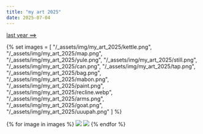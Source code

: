 ```yaml
---
title: "my art 2025"
date: 2025-07-04
---
```


[last year ==>](/art/my-art-2024)

<script src="https://gusbus.space/smallweb-subway.js/doodlecrew.js"></script>
<div class="smallweb-subway-handler">
    <smallweb-subway-doodlecrew></smallweb-subway-doodlecrew>
</div>

{% set images = [
    "/_assets/img/my_art_2025/kettle.png",
    "/_assets/img/my_art_2025/map.png",
    "/_assets/img/my_art_2025/yule.png",
    "/_assets/img/my_art_2025/still.png",
    "/_assets/img/my_art_2025/can.png",
    "/_assets/img/my_art_2025/tap.png",
    "/_assets/img/my_art_2025/bag.png",
    "/_assets/img/my_art_2025/mabon.png",
    "/_assets/img/my_art_2025/paint.png",
    "/_assets/img/my_art_2025/recline.webp",
    "/_assets/img/my_art_2025/arms.png",
    "/_assets/img/my_art_2025/goat.png",
    "/_assets/img/my_art_2025/uuupah.png"
] %}

<div class="gallery">
{% for image in images %}
    <a href="#img_{{images.length - loop.index}}"><img class="gallery-image" src="{{image}}"></a>
    <a href="#_{{images.length - loop.index}}" class="lightbox trans" id="img_{{images.length - loop.index}}"><img src="{{image}}"></a>
{% endfor %}
</div>
